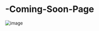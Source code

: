 # -Coming-Soon-Page
![image](https://user-images.githubusercontent.com/59414164/134787765-f8bb57b0-da80-4edb-8f66-8499f1975ebe.png)
